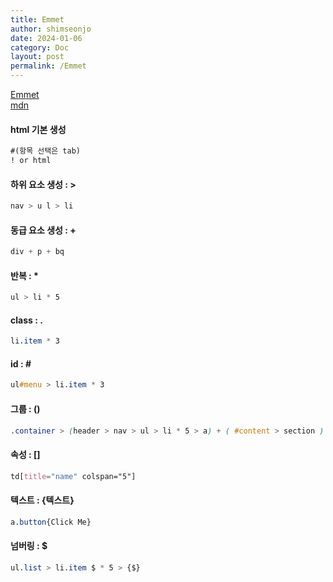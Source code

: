 ```yaml
---
title: Emmet
author: shimseonjo
date: 2024-01-06
category: Doc
layout: post
permalink: /Emmet
---
```

[Emmet](https://emmet.io/)  
[mdn](https://developer.mozilla.org/ko/)

#### html 기본 생성
```html
#(항목 선택은 tab)
! or html 
```
#### 하위 요소 생성 : >
```css
nav > u l > li
```

#### 동급 요소 생성 : +
```css
div + p + bq
```

#### 반복 : *
```css
ul > li * 5
```

#### class : .
```css
li.item * 3
```

#### id : \#
```css
ul#menu > li.item * 3
```

#### 그룹 : ()
```css
.container > (header > nav > ul > li * 5 > a) + ( #content > section ) + footer
```

#### 속성 : []
```css
td[title="name" colspan="5"]
```

#### 텍스트 : {텍스트}
```css
a.button{Click Me}
```

#### 넘버링 : $
```css
ul.list > li.item $ * 5 > {$}
```
